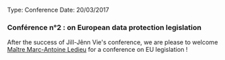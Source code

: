 Type:           Conference
Date:           20/03/2017

### Conférence n°2 : on European data protection legislation

After the success of Jill-Jênn Vie's conference, we are please to welcome [Maître Marc-Antoine Ledieu](http://www.ledieu-avocats.fr/) for a conference on EU legislation !
